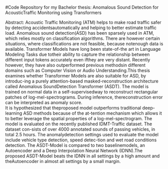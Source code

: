 #Code Repository for my Bachelor thesis: Anomalous Sound Detection for AcousticTraffic Monitoring using Transformers

Abstract:
Acoustic Traffic Monitoring (ATM) helps to make road traffic safer by detecting accidentsautomatically and helping to better estimate traffic load. 
Anomalous sound detection(ASD) has been sparsely used in ATM, which relies mostly on classification algorithms.
There are however certain situations, where classifications are not feasible, because notenough data is available.
Transformer Models have long been state-of-the art in Language Modeling Tasks due totheir ability to capture the relationship 
between different input tokens accurately even ifthey are very distant. Recently however, they have also outperformed previous methodsin different domains 
such as Computer Vision or Audio Understanding.This thesis examines whether Transformer Models are also suitable for ASD, 
by introduc-ing a purely attention-based masked-reconstruction architecture called Anomalous SoundDetection Transformer (ASDT). 
The model is trained on normal data in a self-supervisedway to reconstruct rectangular patches of log-mel-spectrograms. 
During inference, thereconstruction error can be interpreted as anomaly score.  
It is hypothesized that theproposed model outperforms traditional deep-learning ASD methods because of the at-tention mechanism which allows it to better leverage the spatial properties of a log-mel-spectrogram.
The model is evaluated on the recently published IDMT-Traffic dataset. 
The dataset con-sists of over 4000 annotated sounds of passing vehicles, in total 2.5 hours. 
The anomalydetection settings used to evaluate the model include vehicle type detection, 
speed detec-tion and wet road conditions detection. The ASDT-Model is compared to two baselinemodels, 
an Autoencoder and a Deep Interpolation Neural Network (IDNN).The proposed ASDT-Model beats the IDNN in all settings 
by a high amount and theAutoencoder in almost all settings by a small margin.
